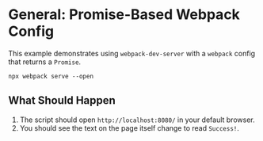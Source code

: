 # General: Promise-Based Webpack Config

This example demonstrates using `webpack-dev-server` with a `webpack` config that
returns a `Promise`.

```console
npx webpack serve --open
```

## What Should Happen

1. The script should open `http://localhost:8080/` in your default browser.
2. You should see the text on the page itself change to read `Success!`.

